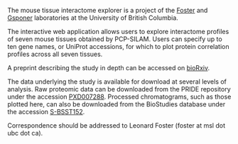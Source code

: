 The mouse tissue interactome explorer is a project of the [Foster](https://fosterlab.msl.ubc.ca/) and [Gsponer](www.msl.ubc.ca/faculty/gsponer) laboratories at the University of British Columbia. 

The interactive web application allows users to explore interactome profiles of seven mouse tissues obtained by PCP-SILAM. Users can specify up to ten gene names, or UniProt accessions, for which to plot protein correlation profiles across all seven tissues.

A preprint describing the study in depth can be accessed on [bioRxiv](https://www.biorxiv.org/content/early/2018/06/20/351247). 

The data underlying the study is available for download at several levels of analysis. Raw proteomic data can be downloaded from the PRIDE repository under the accession [PXD007288](proteomecentral.proteomexchange.org/dataset/PXD007288). Processed chromatograms, such as those plotted here, can also be downloaded from the BioStudies database under the accession [S-BSST152](https://www.ebi.ac.uk/biostudies/studies/S-BSST152).

Correspondence should be addressed to Leonard Foster (foster at msl dot ubc dot ca). 
